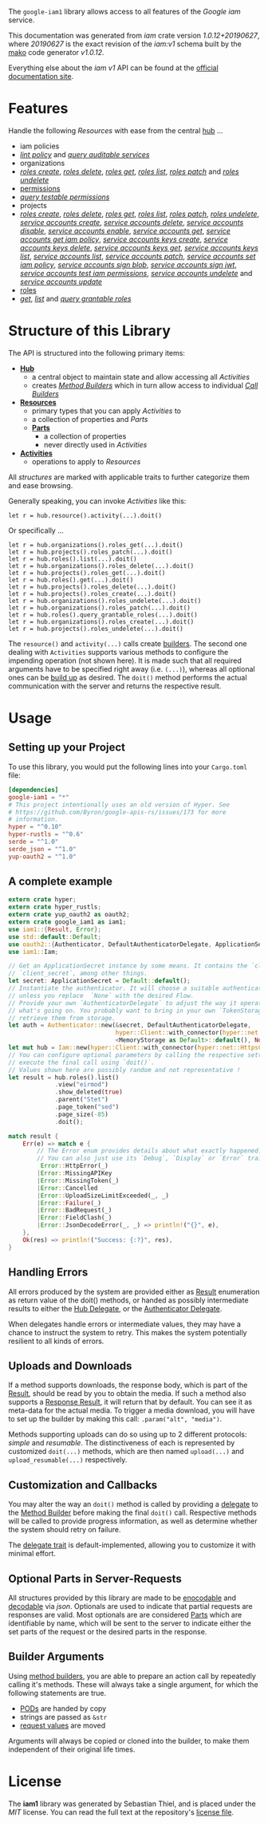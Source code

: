<!---
DO NOT EDIT !
This file was generated automatically from 'src/mako/api/README.md.mako'
DO NOT EDIT !
-->
The `google-iam1` library allows access to all features of the *Google iam* service.

This documentation was generated from *iam* crate version *1.0.12+20190627*, where *20190627* is the exact revision of the *iam:v1* schema built by the [mako](http://www.makotemplates.org/) code generator *v1.0.12*.

Everything else about the *iam* *v1* API can be found at the
[official documentation site](https://cloud.google.com/iam/).
# Features

Handle the following *Resources* with ease from the central [hub](https://docs.rs/google-iam1/1.0.12+20190627/google_iam1/struct.Iam.html) ... 

* iam policies
 * [*lint policy*](https://docs.rs/google-iam1/1.0.12+20190627/google_iam1/struct.IamPolicyLintPolicyCall.html) and [*query auditable services*](https://docs.rs/google-iam1/1.0.12+20190627/google_iam1/struct.IamPolicyQueryAuditableServiceCall.html)
* organizations
 * [*roles create*](https://docs.rs/google-iam1/1.0.12+20190627/google_iam1/struct.OrganizationRoleCreateCall.html), [*roles delete*](https://docs.rs/google-iam1/1.0.12+20190627/google_iam1/struct.OrganizationRoleDeleteCall.html), [*roles get*](https://docs.rs/google-iam1/1.0.12+20190627/google_iam1/struct.OrganizationRoleGetCall.html), [*roles list*](https://docs.rs/google-iam1/1.0.12+20190627/google_iam1/struct.OrganizationRoleListCall.html), [*roles patch*](https://docs.rs/google-iam1/1.0.12+20190627/google_iam1/struct.OrganizationRolePatchCall.html) and [*roles undelete*](https://docs.rs/google-iam1/1.0.12+20190627/google_iam1/struct.OrganizationRoleUndeleteCall.html)
* [permissions](https://docs.rs/google-iam1/1.0.12+20190627/google_iam1/struct.Permission.html)
 * [*query testable permissions*](https://docs.rs/google-iam1/1.0.12+20190627/google_iam1/struct.PermissionQueryTestablePermissionCall.html)
* projects
 * [*roles create*](https://docs.rs/google-iam1/1.0.12+20190627/google_iam1/struct.ProjectRoleCreateCall.html), [*roles delete*](https://docs.rs/google-iam1/1.0.12+20190627/google_iam1/struct.ProjectRoleDeleteCall.html), [*roles get*](https://docs.rs/google-iam1/1.0.12+20190627/google_iam1/struct.ProjectRoleGetCall.html), [*roles list*](https://docs.rs/google-iam1/1.0.12+20190627/google_iam1/struct.ProjectRoleListCall.html), [*roles patch*](https://docs.rs/google-iam1/1.0.12+20190627/google_iam1/struct.ProjectRolePatchCall.html), [*roles undelete*](https://docs.rs/google-iam1/1.0.12+20190627/google_iam1/struct.ProjectRoleUndeleteCall.html), [*service accounts create*](https://docs.rs/google-iam1/1.0.12+20190627/google_iam1/struct.ProjectServiceAccountCreateCall.html), [*service accounts delete*](https://docs.rs/google-iam1/1.0.12+20190627/google_iam1/struct.ProjectServiceAccountDeleteCall.html), [*service accounts disable*](https://docs.rs/google-iam1/1.0.12+20190627/google_iam1/struct.ProjectServiceAccountDisableCall.html), [*service accounts enable*](https://docs.rs/google-iam1/1.0.12+20190627/google_iam1/struct.ProjectServiceAccountEnableCall.html), [*service accounts get*](https://docs.rs/google-iam1/1.0.12+20190627/google_iam1/struct.ProjectServiceAccountGetCall.html), [*service accounts get iam policy*](https://docs.rs/google-iam1/1.0.12+20190627/google_iam1/struct.ProjectServiceAccountGetIamPolicyCall.html), [*service accounts keys create*](https://docs.rs/google-iam1/1.0.12+20190627/google_iam1/struct.ProjectServiceAccountKeyCreateCall.html), [*service accounts keys delete*](https://docs.rs/google-iam1/1.0.12+20190627/google_iam1/struct.ProjectServiceAccountKeyDeleteCall.html), [*service accounts keys get*](https://docs.rs/google-iam1/1.0.12+20190627/google_iam1/struct.ProjectServiceAccountKeyGetCall.html), [*service accounts keys list*](https://docs.rs/google-iam1/1.0.12+20190627/google_iam1/struct.ProjectServiceAccountKeyListCall.html), [*service accounts list*](https://docs.rs/google-iam1/1.0.12+20190627/google_iam1/struct.ProjectServiceAccountListCall.html), [*service accounts patch*](https://docs.rs/google-iam1/1.0.12+20190627/google_iam1/struct.ProjectServiceAccountPatchCall.html), [*service accounts set iam policy*](https://docs.rs/google-iam1/1.0.12+20190627/google_iam1/struct.ProjectServiceAccountSetIamPolicyCall.html), [*service accounts sign blob*](https://docs.rs/google-iam1/1.0.12+20190627/google_iam1/struct.ProjectServiceAccountSignBlobCall.html), [*service accounts sign jwt*](https://docs.rs/google-iam1/1.0.12+20190627/google_iam1/struct.ProjectServiceAccountSignJwtCall.html), [*service accounts test iam permissions*](https://docs.rs/google-iam1/1.0.12+20190627/google_iam1/struct.ProjectServiceAccountTestIamPermissionCall.html), [*service accounts undelete*](https://docs.rs/google-iam1/1.0.12+20190627/google_iam1/struct.ProjectServiceAccountUndeleteCall.html) and [*service accounts update*](https://docs.rs/google-iam1/1.0.12+20190627/google_iam1/struct.ProjectServiceAccountUpdateCall.html)
* [roles](https://docs.rs/google-iam1/1.0.12+20190627/google_iam1/struct.Role.html)
 * [*get*](https://docs.rs/google-iam1/1.0.12+20190627/google_iam1/struct.RoleGetCall.html), [*list*](https://docs.rs/google-iam1/1.0.12+20190627/google_iam1/struct.RoleListCall.html) and [*query grantable roles*](https://docs.rs/google-iam1/1.0.12+20190627/google_iam1/struct.RoleQueryGrantableRoleCall.html)




# Structure of this Library

The API is structured into the following primary items:

* **[Hub](https://docs.rs/google-iam1/1.0.12+20190627/google_iam1/struct.Iam.html)**
    * a central object to maintain state and allow accessing all *Activities*
    * creates [*Method Builders*](https://docs.rs/google-iam1/1.0.12+20190627/google_iam1/trait.MethodsBuilder.html) which in turn
      allow access to individual [*Call Builders*](https://docs.rs/google-iam1/1.0.12+20190627/google_iam1/trait.CallBuilder.html)
* **[Resources](https://docs.rs/google-iam1/1.0.12+20190627/google_iam1/trait.Resource.html)**
    * primary types that you can apply *Activities* to
    * a collection of properties and *Parts*
    * **[Parts](https://docs.rs/google-iam1/1.0.12+20190627/google_iam1/trait.Part.html)**
        * a collection of properties
        * never directly used in *Activities*
* **[Activities](https://docs.rs/google-iam1/1.0.12+20190627/google_iam1/trait.CallBuilder.html)**
    * operations to apply to *Resources*

All *structures* are marked with applicable traits to further categorize them and ease browsing.

Generally speaking, you can invoke *Activities* like this:

```Rust,ignore
let r = hub.resource().activity(...).doit()
```

Or specifically ...

```ignore
let r = hub.organizations().roles_get(...).doit()
let r = hub.projects().roles_patch(...).doit()
let r = hub.roles().list(...).doit()
let r = hub.organizations().roles_delete(...).doit()
let r = hub.projects().roles_get(...).doit()
let r = hub.roles().get(...).doit()
let r = hub.projects().roles_delete(...).doit()
let r = hub.projects().roles_create(...).doit()
let r = hub.organizations().roles_undelete(...).doit()
let r = hub.organizations().roles_patch(...).doit()
let r = hub.roles().query_grantable_roles(...).doit()
let r = hub.organizations().roles_create(...).doit()
let r = hub.projects().roles_undelete(...).doit()
```

The `resource()` and `activity(...)` calls create [builders][builder-pattern]. The second one dealing with `Activities` 
supports various methods to configure the impending operation (not shown here). It is made such that all required arguments have to be 
specified right away (i.e. `(...)`), whereas all optional ones can be [build up][builder-pattern] as desired.
The `doit()` method performs the actual communication with the server and returns the respective result.

# Usage

## Setting up your Project

To use this library, you would put the following lines into your `Cargo.toml` file:

```toml
[dependencies]
google-iam1 = "*"
# This project intentionally uses an old version of Hyper. See
# https://github.com/Byron/google-apis-rs/issues/173 for more
# information.
hyper = "^0.10"
hyper-rustls = "^0.6"
serde = "^1.0"
serde_json = "^1.0"
yup-oauth2 = "^1.0"
```

## A complete example

```Rust
extern crate hyper;
extern crate hyper_rustls;
extern crate yup_oauth2 as oauth2;
extern crate google_iam1 as iam1;
use iam1::{Result, Error};
use std::default::Default;
use oauth2::{Authenticator, DefaultAuthenticatorDelegate, ApplicationSecret, MemoryStorage};
use iam1::Iam;

// Get an ApplicationSecret instance by some means. It contains the `client_id` and 
// `client_secret`, among other things.
let secret: ApplicationSecret = Default::default();
// Instantiate the authenticator. It will choose a suitable authentication flow for you, 
// unless you replace  `None` with the desired Flow.
// Provide your own `AuthenticatorDelegate` to adjust the way it operates and get feedback about 
// what's going on. You probably want to bring in your own `TokenStorage` to persist tokens and
// retrieve them from storage.
let auth = Authenticator::new(&secret, DefaultAuthenticatorDelegate,
                              hyper::Client::with_connector(hyper::net::HttpsConnector::new(hyper_rustls::TlsClient::new())),
                              <MemoryStorage as Default>::default(), None);
let mut hub = Iam::new(hyper::Client::with_connector(hyper::net::HttpsConnector::new(hyper_rustls::TlsClient::new())), auth);
// You can configure optional parameters by calling the respective setters at will, and
// execute the final call using `doit()`.
// Values shown here are possibly random and not representative !
let result = hub.roles().list()
             .view("eirmod")
             .show_deleted(true)
             .parent("Stet")
             .page_token("sed")
             .page_size(-85)
             .doit();

match result {
    Err(e) => match e {
        // The Error enum provides details about what exactly happened.
        // You can also just use its `Debug`, `Display` or `Error` traits
         Error::HttpError(_)
        |Error::MissingAPIKey
        |Error::MissingToken(_)
        |Error::Cancelled
        |Error::UploadSizeLimitExceeded(_, _)
        |Error::Failure(_)
        |Error::BadRequest(_)
        |Error::FieldClash(_)
        |Error::JsonDecodeError(_, _) => println!("{}", e),
    },
    Ok(res) => println!("Success: {:?}", res),
}

```
## Handling Errors

All errors produced by the system are provided either as [Result](https://docs.rs/google-iam1/1.0.12+20190627/google_iam1/enum.Result.html) enumeration as return value of 
the doit() methods, or handed as possibly intermediate results to either the 
[Hub Delegate](https://docs.rs/google-iam1/1.0.12+20190627/google_iam1/trait.Delegate.html), or the [Authenticator Delegate](https://docs.rs/yup-oauth2/*/yup_oauth2/trait.AuthenticatorDelegate.html).

When delegates handle errors or intermediate values, they may have a chance to instruct the system to retry. This 
makes the system potentially resilient to all kinds of errors.

## Uploads and Downloads
If a method supports downloads, the response body, which is part of the [Result](https://docs.rs/google-iam1/1.0.12+20190627/google_iam1/enum.Result.html), should be
read by you to obtain the media.
If such a method also supports a [Response Result](https://docs.rs/google-iam1/1.0.12+20190627/google_iam1/trait.ResponseResult.html), it will return that by default.
You can see it as meta-data for the actual media. To trigger a media download, you will have to set up the builder by making
this call: `.param("alt", "media")`.

Methods supporting uploads can do so using up to 2 different protocols: 
*simple* and *resumable*. The distinctiveness of each is represented by customized 
`doit(...)` methods, which are then named `upload(...)` and `upload_resumable(...)` respectively.

## Customization and Callbacks

You may alter the way an `doit()` method is called by providing a [delegate](https://docs.rs/google-iam1/1.0.12+20190627/google_iam1/trait.Delegate.html) to the 
[Method Builder](https://docs.rs/google-iam1/1.0.12+20190627/google_iam1/trait.CallBuilder.html) before making the final `doit()` call. 
Respective methods will be called to provide progress information, as well as determine whether the system should 
retry on failure.

The [delegate trait](https://docs.rs/google-iam1/1.0.12+20190627/google_iam1/trait.Delegate.html) is default-implemented, allowing you to customize it with minimal effort.

## Optional Parts in Server-Requests

All structures provided by this library are made to be [enocodable](https://docs.rs/google-iam1/1.0.12+20190627/google_iam1/trait.RequestValue.html) and 
[decodable](https://docs.rs/google-iam1/1.0.12+20190627/google_iam1/trait.ResponseResult.html) via *json*. Optionals are used to indicate that partial requests are responses 
are valid.
Most optionals are are considered [Parts](https://docs.rs/google-iam1/1.0.12+20190627/google_iam1/trait.Part.html) which are identifiable by name, which will be sent to 
the server to indicate either the set parts of the request or the desired parts in the response.

## Builder Arguments

Using [method builders](https://docs.rs/google-iam1/1.0.12+20190627/google_iam1/trait.CallBuilder.html), you are able to prepare an action call by repeatedly calling it's methods.
These will always take a single argument, for which the following statements are true.

* [PODs][wiki-pod] are handed by copy
* strings are passed as `&str`
* [request values](https://docs.rs/google-iam1/1.0.12+20190627/google_iam1/trait.RequestValue.html) are moved

Arguments will always be copied or cloned into the builder, to make them independent of their original life times.

[wiki-pod]: http://en.wikipedia.org/wiki/Plain_old_data_structure
[builder-pattern]: http://en.wikipedia.org/wiki/Builder_pattern
[google-go-api]: https://github.com/google/google-api-go-client

# License
The **iam1** library was generated by Sebastian Thiel, and is placed 
under the *MIT* license.
You can read the full text at the repository's [license file][repo-license].

[repo-license]: https://github.com/Byron/google-apis-rsblob/master/LICENSE.md
